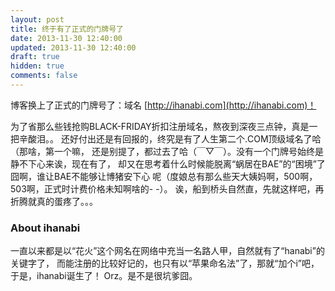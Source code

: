 ```yaml
---
layout: post
title: 终于有了正式的门牌号了
date: 2013-11-30 12:40:00
updated: 2013-11-30 12:40:00
draft: true
hidden: true
comments: false
---
```


博客换上了正式的门牌号了：域名 [http://ihanabi.com](http://ihanabi.com)！

<!--more-->

为了省那么些钱抢购BLACK-FRIDAY折扣注册域名，熬夜到深夜三点钟，真是一把辛酸泪。。
还好付出还是有回报的，终究是有了人生第二个.COM顶级域名了哈（那啥，第一个嘛，
还是别提了，都过去了哈（￣▽￣）。没有一个门牌号始终是静不下心来诶，现在有了，
却又在思考着什么时候能脱离“蜗居在BAE”的“困境”了囧啊，谁让BAE不能够让博猪安下心
呢（度娘总有那么些天大姨妈啊，500啊，503啊，正式时计费价格未知啊啥的- -）。
诶，船到桥头自然直，先就这样吧，再折腾就真的蛋疼了。。。

### About ihanabi

一直以来都是以“花火”这个网名在网络中充当一名路人甲，自然就有了“hanabi”的关键字了，
而能注册的比较好记的，也只有以“苹果命名法”了，那就“加个i”吧，于是，ihanabi诞生了！
Orz。是不是很坑爹囧。
